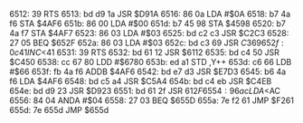 6512: 39        RTS
6513: bd d9 1a  JSR    $D91A
6516: 86 0a     LDA    #$0A
6518: b7 4a f6  STA    $4AF6
651b: 86 00     LDA    #$00
651d: b7 45 98  STA    $4598
6520: b7 4a f7  STA    $4AF7
6523: 86 03     LDA    #$03
6525: bd c2 c3  JSR    $C2C3
6528: 27 05     BEQ    $652F
652a: 86 03     LDA    #$03
652c: bd c3 69  JSR    $C369
652f: 0c 41     INC    <$41
6531: 39        RTS
6532: bd 61 12  JSR    $6112
6535: bd c4 50  JSR    $C450
6538: cc 67 80  LDD    #$6780
653b: ed a1     STD    ,Y++
653d: c6 66     LDB    #$66
653f: fb 4a f6  ADDB   $4AF6
6542: bd e7 d3  JSR    $E7D3
6545: b6 4a f6  LDA    $4AF6
6548: bd c5 a4  JSR    $C5A4
654b: bd c4 eb  JSR    $C4EB
654e: bd d9 23  JSR    $D923
6551: bd 61 2f  JSR    $612F
6554: 96 ac     LDA    <$AC
6556: 84 04     ANDA   #$04
6558: 27 03     BEQ    $655D
655a: 7e f2 61  JMP    $F261
655d: 7e 655d     JMP    $655d
